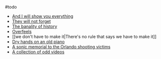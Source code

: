 #todo

 - [And I will show you everything](https://www.smbc-comics.com/comics/20130908.png)
 - [They will not forget](https://i.redd.it/a4ipabnsvu471.png)
 - [The banality of history](https://i.redd.it/5answunfguh71.jpg)
 - [Overfeels](https://youtu.be/Mbg7wnBaR7s)
 - [[we don't have to make it|There's no rule that says we have to make it]]
 - [Dry hands on an old piano](https://www.youtube.com/watch?v=gtW2ObSz3p4)
 - [A sonic memorial to the Orlando shooting victims](https://revealnews.org/blog/a-sonic-memorial-to-the-victims-at-orlandos-pulse-nightclub/)
 - [A collection of odd videos](https://cdn.discordapp.com/attachments/1372926671761445045/1400183680239931533/05a658d2bdcb8725a83ef1e1dd5e95ac.mp4?ex=688bb62b&is=688a64ab&hm=1d933538116ed1add99cf2b20b6350983b8fd856e749e911bec0626badc8347e&)